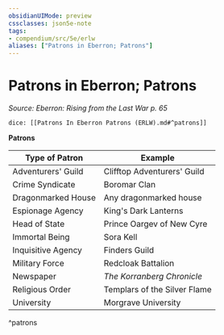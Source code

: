 ```yaml
---
obsidianUIMode: preview
cssclasses: json5e-note
tags:
- compendium/src/5e/erlw
aliases: ["Patrons in Eberron; Patrons"]
---
```

# Patrons in Eberron; Patrons
*Source: Eberron: Rising from the Last War p. 65* 

`dice: [[Patrons In Eberron Patrons (ERLW).md#^patrons]]`

**Patrons**

| Type of Patron | Example |
|----------------|---------|
| Adventurers' Guild | Clifftop Adventurers' Guild |
| Crime Syndicate | Boromar Clan |
| Dragonmarked House | Any dragonmarked house |
| Espionage Agency | King's Dark Lanterns |
| Head of State | Prince Oargev of New Cyre |
| Immortal Being | Sora Kell |
| Inquisitive Agency | Finders Guild |
| Military Force | Redcloak Battalion |
| Newspaper | *The Korranberg Chronicle* |
| Religious Order | Templars of the Silver Flame |
| University | Morgrave University |
^patrons